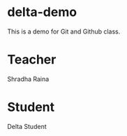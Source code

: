 # delta-demo
This is a demo for Git and Github class.

# Teacher
Shradha Raina

# Student
Delta Student